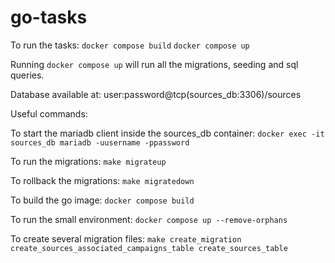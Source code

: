 # go-tasks

To run the tasks:
`docker compose build`
`docker compose up`

Running `docker compose up` will run all the migrations, seeding and sql queries.

Database available at: user:password@tcp(sources_db:3306)/sources

Useful commands:

To start the mariadb client inside the sources_db container:
`docker exec -it sources_db mariadb -uusername -ppassword`

To run the migrations:
`make migrateup`

To rollback the migrations:
`make migratedown`

To build the go image:
`docker compose build`

To run the small environment:
`docker compose up --remove-orphans`

To create several migration files:
`make create_migration create_sources_associated_campaigns_table create_sources_table`